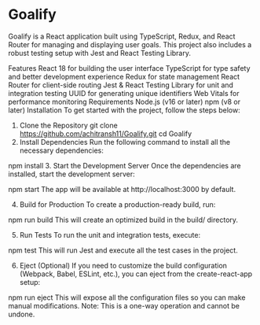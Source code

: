 # Goalify
Goalify is a React application built using TypeScript, Redux, and React Router for managing and displaying user goals. This project also includes a robust testing setup with Jest and React Testing Library.

Features
React 18 for building the user interface
TypeScript for type safety and better development experience
Redux for state management
React Router for client-side routing
Jest & React Testing Library for unit and integration testing
UUID for generating unique identifiers
Web Vitals for performance monitoring
Requirements
Node.js (v16 or later)
npm (v8 or later)
Installation
To get started with the project, follow the steps below:

1. Clone the Repository
git clone https://github.com/achitransh11/Goalify.git
cd Goalify
2. Install Dependencies
Run the following command to install all the necessary dependencies:

npm install
3. Start the Development Server
Once the dependencies are installed, start the development server:

npm start
The app will be available at http://localhost:3000 by default.

4. Build for Production
To create a production-ready build, run:

npm run build
This will create an optimized build in the build/ directory.

5. Run Tests
To run the unit and integration tests, execute:

npm test
This will run Jest and execute all the test cases in the project.

6. Eject (Optional)
If you need to customize the build configuration (Webpack, Babel, ESLint, etc.), you can eject from the create-react-app setup:

npm run eject
This will expose all the configuration files so you can make manual modifications. Note: This is a one-way operation and cannot be undone.

